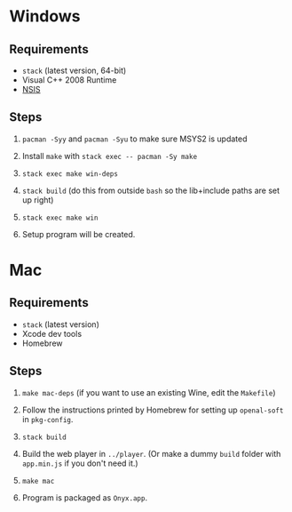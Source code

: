 # Windows

## Requirements

  * `stack` (latest version, 64-bit)
  * Visual C++ 2008 Runtime
  * [NSIS](http://nsis.sourceforge.net/Main_Page)

## Steps

1. `pacman -Syy` and `pacman -Syu` to make sure MSYS2 is updated

2. Install `make` with `stack exec -- pacman -Sy make`

3. `stack exec make win-deps`

4. `stack build` (do this from outside `bash` so the lib+include paths are set up right)

5. `stack exec make win`

6. Setup program will be created.

# Mac

## Requirements

  * `stack` (latest version)
  * Xcode dev tools
  * Homebrew

## Steps

1. `make mac-deps` (if you want to use an existing Wine, edit the `Makefile`)

2. Follow the instructions printed by Homebrew for setting up `openal-soft` in `pkg-config`.

3. `stack build`

4. Build the web player in `../player`. (Or make a dummy `build` folder with `app.min.js` if you don't need it.)

5. `make mac`

6. Program is packaged as `Onyx.app`.
